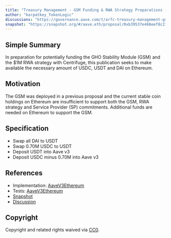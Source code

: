 ```yaml
---
title: "Treasury Management - GSM Funding & RWA Strategy Preparations (Part 2)"
author: "karpatkey_TokenLogic"
discussions: "https://governance.aave.com/t/arfc-treasury-management-gsm-funding-rwa-strategy-preparations/16128"
snapshot: "https://snapshot.org/#/aave.eth/proposal/0xb39537e468eef8c212c67a539cdc6d802cd857f186a4f66aefd44faaadd6ba19"
---
```


## Simple Summary

In preparation for potentially funding the GHO Stability Module (GSM) and the $1M RWA strategy with Centrifuge, this publication seeks to make available the necessary amount of USDC, USDT and DAI on Ethereum.

## Motivation

The GSM was deployed in a previous proposal and the current stable coin holdings on Ethereum are insufficient to support both the GSM, RWA strategy and Service Provider (SP) commitments. Additional funds are needed on Ethereum to support the GSM.

## Specification

- Swap all DAI to USDT
- Swap 0.70M USDC to USDT
- Deposit USDT into Aave v3
- Deposit USDC minus 0.70M into Aave v3

## References

- Implementation: [AaveV3Ethereum](https://github.com/bgd-labs/aave-proposals-v3/blob/main/src/20240209_AaveV3Ethereum_TreasuryManagementGSMFundingRWAStrategyPreparationsPart2/AaveV3Ethereum_TreasuryManagementGSMFundingRWAStrategyPreparationsPart2_20240209.sol)
- Tests: [AaveV3Ethereum](https://github.com/bgd-labs/aave-proposals-v3/blob/main/src/20240209_AaveV3Ethereum_TreasuryManagementGSMFundingRWAStrategyPreparationsPart2/AaveV3Ethereum_TreasuryManagementGSMFundingRWAStrategyPreparationsPart2_20240209.t.sol)
- [Snapshot](https://snapshot.org/#/aave.eth/proposal/0xb39537e468eef8c212c67a539cdc6d802cd857f186a4f66aefd44faaadd6ba19)
- [Discussion](https://governance.aave.com/t/arfc-treasury-management-gsm-funding-rwa-strategy-preparations/16128)

## Copyright

Copyright and related rights waived via [CC0](https://creativecommons.org/publicdomain/zero/1.0/).
